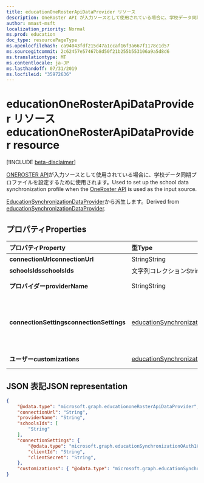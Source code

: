 ```yaml
---
title: educationOneRosterApiDataProvider リソース
description: OneRoster API が入力ソースとして使用されている場合に、学校データ同期プロファイルを設定するために使用されます。
author: mmast-msft
localization_priority: Normal
ms.prod: education
doc_type: resourcePageType
ms.openlocfilehash: ca94043fdf215d47a1ccaf16f3a667f1178c1d57
ms.sourcegitcommit: 2c62457e57467b8d50f21b255b553106a9a5d8d6
ms.translationtype: MT
ms.contentlocale: ja-JP
ms.lasthandoff: 07/31/2019
ms.locfileid: "35972636"
---
```

# <a name="educationonerosterapidataprovider-resource"></a><span data-ttu-id="3ab3e-103">educationOneRosterApiDataProvider リソース</span><span class="sxs-lookup"><span data-stu-id="3ab3e-103">educationOneRosterApiDataProvider resource</span></span>

[!INCLUDE [beta-disclaimer](../../includes/beta-disclaimer.md)]

<span data-ttu-id="3ab3e-104">[ONEROSTER API](https://www.imsglobal.org/activity/onerosterlis)が入力ソースとして使用されている場合に、学校データ同期プロファイルを設定するために使用されます。</span><span class="sxs-lookup"><span data-stu-id="3ab3e-104">Used to set up the school data synchronization profile when the [OneRoster API](https://www.imsglobal.org/activity/onerosterlis) is used as the input source.</span></span>

<span data-ttu-id="3ab3e-105">[EducationSynchronizationDataProvider](educationsynchronizationdataprovider.md)から派生します。</span><span class="sxs-lookup"><span data-stu-id="3ab3e-105">Derived from [educationSynchronizationDataProvider](educationsynchronizationdataprovider.md).</span></span>

## <a name="properties"></a><span data-ttu-id="3ab3e-106">プロパティ</span><span class="sxs-lookup"><span data-stu-id="3ab3e-106">Properties</span></span>

| <span data-ttu-id="3ab3e-107">プロパティ</span><span class="sxs-lookup"><span data-stu-id="3ab3e-107">Property</span></span> | <span data-ttu-id="3ab3e-108">型</span><span class="sxs-lookup"><span data-stu-id="3ab3e-108">Type</span></span> | <span data-ttu-id="3ab3e-109">説明</span><span class="sxs-lookup"><span data-stu-id="3ab3e-109">Description</span></span> |
|:-|:-|:-|
| <span data-ttu-id="3ab3e-110">**connectionUrl**</span><span class="sxs-lookup"><span data-stu-id="3ab3e-110">**connectionUrl**</span></span> | <span data-ttu-id="3ab3e-111">String</span><span class="sxs-lookup"><span data-stu-id="3ab3e-111">String</span></span> | <span data-ttu-id="3ab3e-112">OneRoster インスタンスへの接続 URL。</span><span class="sxs-lookup"><span data-stu-id="3ab3e-112">The connection URL to the OneRoster instance.</span></span> |
| <span data-ttu-id="3ab3e-113">**schoolsIds**</span><span class="sxs-lookup"><span data-stu-id="3ab3e-113">**schoolsIds**</span></span> | <span data-ttu-id="3ab3e-114">文字列コレクション</span><span class="sxs-lookup"><span data-stu-id="3ab3e-114">String collection</span></span> |  <span data-ttu-id="3ab3e-115">同期する school sourcedIds のリスト。</span><span class="sxs-lookup"><span data-stu-id="3ab3e-115">The list of school sourcedIds to sync.</span></span> |
| <span data-ttu-id="3ab3e-116">**プロバイダー**</span><span class="sxs-lookup"><span data-stu-id="3ab3e-116">**providerName**</span></span> | <span data-ttu-id="3ab3e-117">String</span><span class="sxs-lookup"><span data-stu-id="3ab3e-117">String</span></span> | <span data-ttu-id="3ab3e-118">[OneRoster 仕様](https://www.imsglobal.org/oneroster-v11-final-best-practice-and-implementation-guide#AppA)で定義されている OneRoster サービスプロバイダー名。</span><span class="sxs-lookup"><span data-stu-id="3ab3e-118">The OneRoster Service Provider name as defined by the [OneRoster specification](https://www.imsglobal.org/oneroster-v11-final-best-practice-and-implementation-guide#AppA).</span></span> |
| <span data-ttu-id="3ab3e-119">**connectionSettings**</span><span class="sxs-lookup"><span data-stu-id="3ab3e-119">**connectionSettings**</span></span> | [<span data-ttu-id="3ab3e-120">educationSynchronizationConnectionSettings</span><span class="sxs-lookup"><span data-stu-id="3ab3e-120">microsoft.graph.educationSynchronizationConnectionSettings</span></span>](educationsynchronizationconnectionsettings.md) | <span data-ttu-id="3ab3e-121">OneRoster インスタンスの接続設定。</span><span class="sxs-lookup"><span data-stu-id="3ab3e-121">Connection settings for the OneRoster instance.</span></span> <span data-ttu-id="3ab3e-122">[EducationSynchronizationOAuth1ConnectionSettings](educationsynchronizationoauth1connectionsettings.md)または[educationSynchronizationOAuth2ClientCredentialsConnectionSettings](educationsynchronizationoauth2clientcredentialsconnectionsettings.md)の種類である必要があります。</span><span class="sxs-lookup"><span data-stu-id="3ab3e-122">Should be of type [microsoft.graph.educationSynchronizationOAuth1ConnectionSettings](educationsynchronizationoauth1connectionsettings.md) or [microsoft.graph.educationSynchronizationOAuth2ClientCredentialsConnectionSettings](educationsynchronizationoauth2clientcredentialsconnectionsettings.md).</span></span> |
| <span data-ttu-id="3ab3e-123">**ユーザー**</span><span class="sxs-lookup"><span data-stu-id="3ab3e-123">**customizations**</span></span> | [<span data-ttu-id="3ab3e-124">educationSynchronizationCustomizations</span><span class="sxs-lookup"><span data-stu-id="3ab3e-124">microsoft.graph.educationSynchronizationCustomizations</span></span>](educationsynchronizationcustomizations.md) | <span data-ttu-id="3ab3e-125">同期プロファイルに適用されるカスタマイズ (オプション)。</span><span class="sxs-lookup"><span data-stu-id="3ab3e-125">Optional customization to be applied to the synchronization profile.</span></span>|

## <a name="json-representation"></a><span data-ttu-id="3ab3e-126">JSON 表記</span><span class="sxs-lookup"><span data-stu-id="3ab3e-126">JSON representation</span></span>
<!-- {
  "blockType": "resource",
  "optionalProperties": [

  ],
  "@odata.type": "microsoft.graph.educationoneRosterApiDataProvider"
}-->

```json
{
    "@odata.type": "microsoft.graph.educationoneRosterApiDataProvider",
    "connectionUrl": "String",
    "providerName": "String",
    "schoolsIds": [
        "String"
    ],
    "connectionSettings": {
        "@odata.type": "microsoft.graph.educationSynchronizationOAuth1ConnectionSettings",
        "clientId": "String",
        "clientSecret": "String",
    },
    "customizations": { "@odata.type": "microsoft.graph.educationSynchronizationCustomizations" }
}
```

